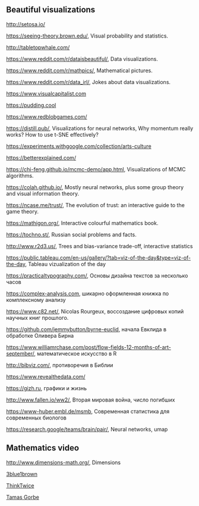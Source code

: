 ## Beautiful visualizations

http://setosa.io/

https://seeing-theory.brown.edu/, Visual probability and statistics.

http://tabletopwhale.com/

https://www.reddit.com/r/dataisbeautiful/, Data visualizations. 

https://www.reddit.com/r/mathpics/, Mathematical pictures.

https://www.reddit.com/r/data_irl/, Jokes about data visualizations.

https://www.visualcapitalist.com

https://pudding.cool

https://www.redblobgames.com/

https://distill.pub/, Visualizations for neural networks, Why momentum really works? How to use t-SNE effectively?

https://experiments.withgoogle.com/collection/arts-culture

https://betterexplained.com/

https://chi-feng.github.io/mcmc-demo/app.html, Visualizations of MCMC algorithms.

https://colah.github.io/, Mostly neural networks, plus some group theory and visual information theory.

https://ncase.me/trust/, The evolution of trust: an interactive guide to the game theory.

https://mathigon.org/, Interactive colourful mathematics book.

https://tochno.st/, Russian social problems and facts.

http://www.r2d3.us/, Trees and bias-variance trade-off, interactive statistics

https://public.tableau.com/en-us/gallery/?tab=viz-of-the-day&type=viz-of-the-day, Tableau vizualization of the day

https://practicaltypography.com/, Основы дизайна текстов за несколько часов

https://complex-analysis.com, шикарно оформленная книжка по комплексному анализу

https://www.c82.net/, Nicolas Rourgeux, воссоздание цифровых копий научных книг прошлого. 

https://github.com/jemmybutton/byrne-euclid, начала Евклида в обработке Оливера Бирна

https://www.williamrchase.com/post/flow-fields-12-months-of-art-september/, математическое искусство в R

http://bibviz.com/, противоречия в Библии

https://www.revealthedata.com/

https://gizh.ru, графики и жизнь

http://www.fallen.io/ww2/, Вторая мировая война, число погибших

https://www-huber.embl.de/msmb, Современная статистика для современных биологов

https://research.google/teams/brain/pair/, Neural networks, umap

## Mathematics video

http://www.dimensions-math.org/, Dimensions

[3blue1brown](https://www.youtube.com/channel/UCYO_jab_esuFRV4b17AJtAw)

[ThinkTwice](https://www.youtube.com/channel/UC9yt3wz-6j19RwD5m5f6HSg)

[Tamas Gorbe](https://www.youtube.com/channel/UCU_Z67g05MlL7J935vXDlhA)






